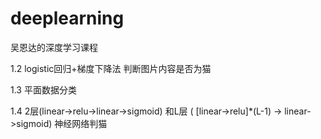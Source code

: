 # deeplearning
吴恩达的深度学习课程

1.2 logistic回归+梯度下降法 判断图片内容是否为猫<br>

1.3 平面数据分类<br>

1.4 2层(linear->relu->linear->sigmoid) 和L层 ( \[linear->relu\]*(L-1) -> linear->sigmoid) 神经网络判猫
